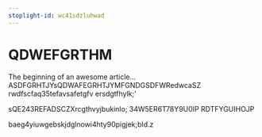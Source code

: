 ```yaml
---
stoplight-id: wc41sdzluhwad
---
```


# QDWEFGRTHM

The beginning of an awesome article...
ASDFGRHTJYsQDWAFEGRHTJYMFGNDGSDFWRedwcaSZ 
rwdfscfaq35tefavsafetgfv
ersdgtfhylk;'

sQE243REFADSCZXrcgthvyjbukinlo;
34W5ER6T78Y9U0IP
RDTFYGUIHOJP

baeg4yiuwgebskjdglnowi4hty90pigjek;bld.z 
